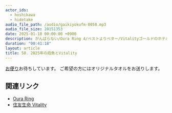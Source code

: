 ```yaml
---
actor_ids:
  - hoshikawa
  - hidetake
audio_file_path: /audio/gaikiyokufm-0050.mp3
audio_file_size: 20151353
date: 2025-01-18 00:00:00 +0900
description: がんばらない/Oura Ring 4/ベストよりベター/Vitalityゴールドのホテル割引/習慣化ゲーム/習慣化のマネタイズ/コミュニティの強制力/ツーブロゴリラ話のフォローアップについて話しました。
duration: "00:41:18"
layout: article
title: 50. 2025年の抱負とVitality
---
```


[お便り](https://forms.gle/qherFuKhZCPWPRcL6)お待ちしています。
ご希望の方にはオリジナルタオルをお送りします。

## 関連リンク
- [Oura Ring](https://ouraring.com/ja/product/rings)
- [住友生命 Vitality](https://vitality.sumitomolife.co.jp/)

